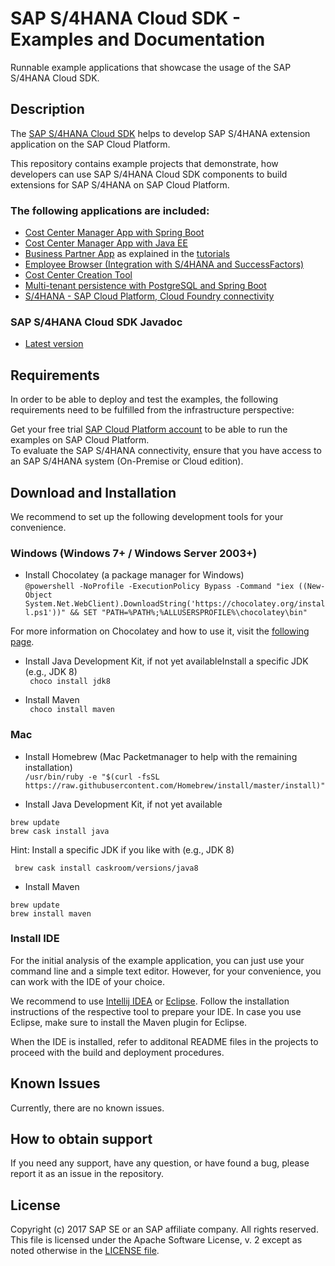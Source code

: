 # SAP S/4HANA Cloud SDK - Examples and Documentation
Runnable example applications that showcase the usage of the SAP S/4HANA Cloud SDK.

 ## Description

 The [SAP S/4HANA Cloud SDK](https://sap.com/s4sdk) helps to develop SAP S/4HANA extension application on the SAP Cloud Platform. 

 This repository contains example projects that demonstrate, how developers can use SAP S/4HANA Cloud SDK components to build extensions for SAP S/4HANA on SAP Cloud Platform.  
 ### The following applications are included:
- [Cost Center Manager App with Spring Boot](https://github.com/SAP/cloud-s4-sdk-examples/tree/master/Costcenter-Controller-CF)
- [Cost Center Manager App with Java EE](https://github.com/SAP/cloud-s4-sdk-examples/tree/master/SDK-Tutorial-CF) 
- [Business Partner App](https://github.com/SAP/cloud-s4-sdk-examples/tree/learning) as explained in the [tutorials](https://blogs.sap.com/2017/05/10/first-steps-with-sap-s4hana-cloud-sdk/)
- [Employee Browser (Integration with S/4HANA and SuccessFactors)](https://github.com/SAP/cloud-s4-sdk-examples/tree/master/Employee-Browser-Neo)
- [Cost Center Creation Tool](https://github.com/SAP/cloud-s4-sdk-examples/tree/master/Cost-Center-Creation-Neo)
- [Multi-tenant persistence with PostgreSQL and Spring Boot](https://github.com/SAP/cloud-s4-sdk-examples/tree/master/Demo-Persistence)
- [S/4HANA - SAP Cloud Platform, Cloud Foundry connectivity ](https://github.com/SAP/cloud-s4-sdk-examples/tree/master/S4-Connectivity)

 ### SAP S/4HANA Cloud SDK Javadoc
- [Latest version](https://sap.github.io/cloud-s4-sdk-examples/docs/latest/javadoc-api/)

 ## Requirements
 
 In order to be able to deploy and test the examples, the following requirements need to be fulfilled from the infrastructure perspective: 
 
 Get your free trial [SAP Cloud Platform account](https://account.hanatrial.ondemand.com/register) to be able to run the examples on SAP Cloud Platform.  
 To evaluate the SAP S/4HANA connectivity, ensure that you have access to an SAP S/4HANA system (On-Premise or Cloud edition).
 
 ## Download and Installation
 
 We recommend to set up the following development tools for your convenience.
 
 ### Windows (Windows 7+ / Windows Server 2003+)
 - Install Chocolatey (a package manager for Windows)  
```@powershell -NoProfile -ExecutionPolicy Bypass -Command "iex ((New-Object System.Net.WebClient).DownloadString('https://chocolatey.org/install.ps1'))" && SET "PATH=%PATH%;%ALLUSERSPROFILE%\chocolatey\bin"```

For more information on Chocolatey and how to use it, visit the [following page](https://chocolatey.org/).

- Install Java Development Kit, if not yet availableInstall a specific JDK (e.g., JDK 8)  
``` choco install jdk8```

- Install Maven  
``` choco install maven```

 ### Mac
- Install Homebrew (Mac Packetmanager to help with the remaining installation)  
```/usr/bin/ruby -e "$(curl -fsSL https://raw.githubusercontent.com/Homebrew/install/master/install)"```

- Install Java Development Kit, if not yet available  
``` 
brew update
brew cask install java
```

Hint: Install a specific JDK if you like with (e.g., JDK 8)  

``` brew cask install caskroom/versions/java8```
- Install Maven  
```
brew update
brew install maven
```

### Install IDE
For the initial analysis of the example application, you can just use your command line and a simple text editor. However, for your convenience, you can work with the IDE of your choice.

We recommend to use [Intellij IDEA](https://www.jetbrains.com/idea/#chooseYourEdition) or [Eclipse](https://www.eclipse.org/users/). Follow the installation instructions of the respective tool to prepare your IDE. In case you use Eclipse, make sure to install the Maven plugin for Eclipse.

When the IDE is installed, refer to additonal README files in the projects to proceed with the build and deployment procedures.

## Known Issues
 Currently, there are no known issues.

## How to obtain support
 If you need any support, have any question, or have found a bug, please report it as an issue in the repository.

## License
 Copyright (c) 2017 SAP SE or an SAP affiliate company. All rights reserved.
 This file is licensed under the Apache Software License, v. 2 except as noted otherwise in the [LICENSE file](LICENSE).

